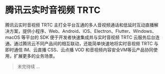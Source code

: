 # 腾讯云实时音视频 TRTC

<!-- markdownlint-disable-next-line -->
腾讯云实时音视频 TRTC 主打全平台互通的多人音视频通话和低延时互动直播解决方案，提供小程序、Web、Android、iOS、Electron、Flutter、Windows、macOS 等平台的 SDK 便于开发者快速集成并与实时音视频 TRTC 云服务后台连通。通过腾讯云不同产品间的相互联动，还能简单快速地将实时音视频 TRTC 与即时通信 IM、云直播 CSS、云点播 VOD 和音视频内容安全VM等云产品协同使用，扩展更多的业务场景。

> 未完待续 ...
